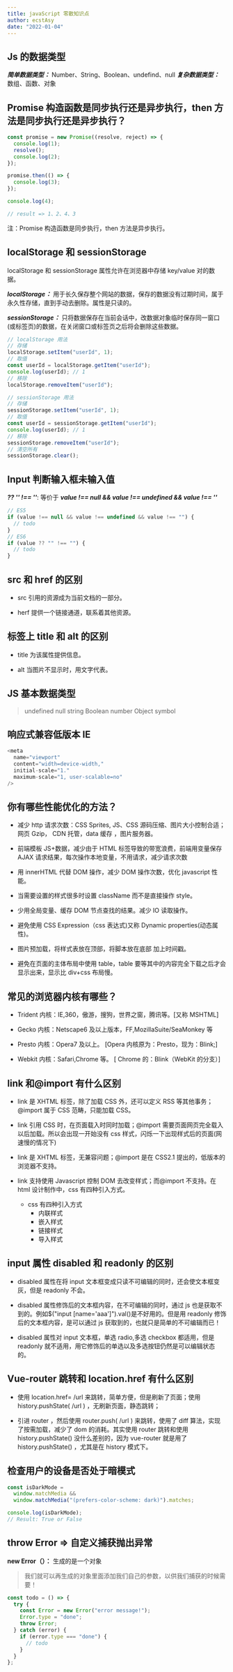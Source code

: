 ```yaml
---
title: javaScript 零散知识点
author: ecstAsy
date: "2022-01-04"
---
```


## Js 的数据类型

**_简单数据类型：_** Number、String、Boolean、undefind、null
**_复杂数据类型：_** 数组、函数、对象

## Promise 构造函数是同步执行还是异步执行，then 方法是同步执行还是异步执行？

```js
const promise = new Promise((resolve, reject) => {
  console.log(1);
  resolve();
  console.log(2);
});

promise.then(() => {
  console.log(3);
});

console.log(4);

// result => 1、2、4、3
```

注：Promise 构造函数是同步执行，then 方法是异步执行。

## localStorage 和 sessionStorage

localStorage 和 sessionStorage 属性允许在浏览器中存储 key/value 对的数据。

**_localStorage：_** 用于长久保存整个网站的数据，保存的数据没有过期时间，属于永久性存储，直到手动去删除。属性是只读的。

**_sessionStorage：_** 只将数据保存在当前会话中，改数据对象临时保存同一窗口(或标签页)的数据，在关闭窗口或标签页之后将会删除这些数据。

```js
// localStorage 用法
// 存储
localStorage.setItem("userId", 1);
// 取值
const userId = localStorage.getItem("userId");
console.log(userId); // 1
// 移除
localStorage.removeItem("userId");

// sessionStorage 用法
// 存储
sessionStorage.setItem("userId", 1);
// 取值
const userId = sessionStorage.getItem("userId");
console.log(userId); // 1
// 移除
sessionStorage.removeItem("userId");
// 清空所有
sessionStorage.clear();
```

## Input 判断输入框未输入值

**_?? '' !== ''_**: 等价于 **_value !== null && value !== undefined && value !== ''_**

```js
// ES5
if (value !== null && value !== undefined && value !== "") {
  // todo
}
// ES6
if (value ?? "" !== "") {
  // todo
}
```

## src 和 href 的区别

- src 引用的资源成为当前文档的一部分。

- herf 提供一个链接通道，联系着其他资源。

## 标签上 title 和 alt 的区别

- title 为该属性提供信息。

- alt 当图片不显示时，用文字代表。

## JS 基本数据类型

> undefined null string Boolean number Object symbol

## 响应式兼容低版本 IE

```js
<meta
  name="viewport"
  content="width=device-width,"
  initial-scale="1."
  maximum-scale="1, user-scalable=no"
/>
```

## 你有哪些性能优化的方法？

- 减少 http 请求次数：CSS Sprites, JS、CSS 源码压缩、图片大小控制合适；网页 Gzip， CDN 托管，data 缓存 ，图片服务器。

- 前端模板 JS+数据，减少由于 HTML 标签导致的带宽浪费，前端用变量保存 AJAX 请求结果，每次操作本地变量，不用请求，减少请求次数

- 用 innerHTML 代替 DOM 操作，减少 DOM 操作次数，优化 javascript 性能。

- 当需要设置的样式很多时设置 className 而不是直接操作 style。

- 少用全局变量、缓存 DOM 节点查找的结果。减少 IO 读取操作。

- 避免使用 CSS Expression（css 表达式)又称 Dynamic properties(动态属性)。

- 图片预加载，将样式表放在顶部，将脚本放在底部 加上时间戳。

- 避免在页面的主体布局中使用 table，table 要等其中的内容完全下载之后才会显示出来，显示比 div+css 布局慢。

## 常见的浏览器内核有哪些？

- Trident 内核：IE,360，傲游，搜狗，世界之窗，腾讯等。[又称 MSHTML]

- Gecko 内核：Netscape6 及以上版本，FF,MozillaSuite/SeaMonkey 等

- Presto 内核：Opera7 及以上。 [Opera 内核原为：Presto，现为：Blink;]

- Webkit 内核：Safari,Chrome 等。 [ Chrome 的：Blink（WebKit 的分支）]

## link 和@import 有什么区别

- link 是 XHTML 标签，除了加载 CSS 外，还可以定义 RSS 等其他事务；@import 属于 CSS 范畴，只能加载 CSS。

- link 引用 CSS 时，在页面载入时同时加载；@import 需要页面网页完全载入以后加载。所以会出现一开始没有 css 样式，闪烁一下出现样式后的页面(网速慢的情况下)

- link 是 XHTML 标签，无兼容问题；@import 是在 CSS2.1 提出的，低版本的浏览器不支持。

- link 支持使用 Javascript 控制 DOM 去改变样式；而@import 不支持。在 html 设计制作中，css 有四种引入方式。

  - css 有四种引入方式
    - 内联样式
    - 嵌入样式
    - 链接样式
    - 导入样式

## input 属性 disabled 和 readonly 的区别

- disabled 属性在将 input 文本框变成只读不可编辑的同时，还会使文本框变灰，但是 readonly 不会。

- disabled 属性修饰后的文本框内容，在不可编辑的同时，通过 js 也是获取不到的。例如$("input [name='aaa']").val()是不好用的。但是用 readonly 修饰后的文本框内容，是可以通过 js 获取到的，也就只是简单的不可编辑而已！

- disabled 属性对 input 文本框，单选 radio,多选 checkbox 都适用，但是 readonly 就不适用，用它修饰后的单选以及多选按钮仍然是可以编辑状态的。

## Vue-router 跳转和 location.href 有什么区别

- 使用 location.href= /url 来跳转，简单方便，但是刷新了页面；使用 history.pushState( /url ) ，无刷新页面，静态跳转；

- 引进 router ，然后使用 router.push( /url ) 来跳转，使用了 diff 算法，实现了按需加载，减少了 dom 的消耗。其实使用 router 跳转和使用 history.pushState() 没什么差别的，因为 vue-router 就是用了 history.pushState() ，尤其是在 history 模式下。

## 检查用户的设备是否处于暗模式

```js
const isDarkMode =
  window.matchMedia &&
  window.matchMedia("(prefers-color-scheme: dark)").matches;

console.log(isDarkMode);
// Result: True or False
```

## throw Error => 自定义捕获抛出异常

**new Error（）：** 生成的是一个对象

> 我们就可以再生成的对象里面添加我们自己的参数，以供我们捕获的时候需要！

```js
const todo = () => {
  try {
    const Error = new Error("error message!");
    Error.type = "done";
    throw Error;
  } catch (error) {
    if (error.type === "done") {
      // todo
    }
  }
};
```
